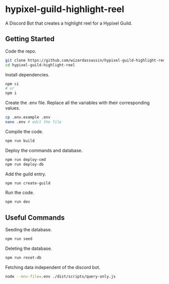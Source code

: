 # hypixel-guild-highlight-reel

A Discord Bot that creates a highlight reel for a Hypixel Guild.

## Getting Started

Code the repo.

```bash
git clone https://github.com/wizardassassin/hypixel-guild-highlight-reel.git
cd hypixel-guild-highlight-reel
```

Install dependencies.

```bash
npm ci
# or
npm i
```

Create the .env file. Replace all the variables with their corresponding values.

```bash
cp .env.example .env
nano .env # edit the file
```

Compile the code.

```bash
npm run build
```

Deploy the commands and database.

```bash
npm run deploy-cmd
npm run deploy-db
```

Add the guild entry.

```bash
npm run create-guild
```

Run the code.

```bash
npm run dev
```

## Useful Commands

Seeding the database.

```bash
npm run seed
```

Deleting the database.

```bash
npm run reset-db
```

Fetching data independent of the discord bot.

```bash
node --env-file=.env ./dist/scripts/query-only.js
```
